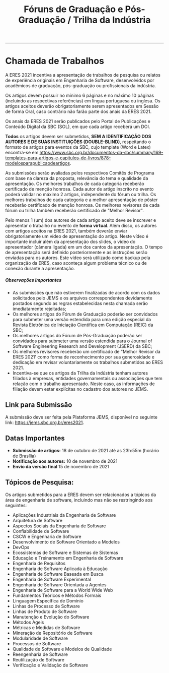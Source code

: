 ﻿---
layout: page-fullwidth
title: "Fóruns de Graduação e Pós-Graduação / Trilha da Indústria"
#meta_title: "Dúvidas? Entre em contato conosco"
subheadline: ""
#teaser: "Entre em contato conosco pelo e-mail #eres2020.uem@gmail.com"
permalink: "/chamada/"
header:
   image_fullwidth: banner_eres2021.png
---
<hr>

<h1>Chamada de Trabalhos</h1>

<p>A ERES 2021 incentiva a apresentação de trabalhos de pesquisa ou relatos de experiência originais em Engenharia de Software, desenvolvidos por acadêmicos de graduação, pós-graduação ou profissionais da indústria. </p>

<p>Os artigos devem possuir no mínimo 6 páginas e no máximo 10 páginas (incluindo as respectivas referências) em língua portuguesa ou inglesa. Os artigos aceitos deverão obrigatoriamente serem apresentados em Sessão de forma Oral, caso contrário não farão parte dos anais da ERES 2021. </p>

<p>Os anais da ERES 2021 serão publicados pelo Portal de Publicações e Conteúdo Digital da SBC (SOL), em que cada artigo receberá um DOI.</p>

<p><strong>Todos</strong> os artigos devem ser submetidos, <strong>SEM A IDENTIFICAÇÃO DOS AUTORES E DE SUAS INSTITUIÇÕES (DOUBLE-BLIND)</strong>, respeitando o formato de artigos para eventos da SBC, cujo template (Word e Latex) encontra-se em <a href="https://www.sbc.org.br/documentos-da-sbc/summary/169-templates-para-artigos-e-capitulos-de-livros/878-modelosparapublicaodeartigos" target="_blank">https://www.sbc.org.br/documentos-da-sbc/summary/169-templates-para-artigos-e-capitulos-de-livros/878-modelosparapublicaodeartigos</a>.

<p>As submissões serão avaliadas pelos respectivos Comitês de Programa com base na clareza da proposta, relevância do tema e qualidade da apresentação.  Os melhores trabalhos de cada categoria receberão certificado de menção honrosa. Cada autor de artigo inscrito no evento poderá validar no máximo 2 artigos, independente do fórum ou trilha. Os melhores trabalhos de cada categoria e a melhor apresentação de pôster receberão certificado de menção honrosa. Os melhores revisores de cada fórum ou trilha também receberão certificado de "Melhor Revisor".</p>

<p>Pelo menos 1 (um) dos autores de cada artigo aceito deve se inscrever e apresentar o trabalho no evento de <strong>forma virtual</strong>. Além disso, os autores com artigos aceitos na ERES 2021, também deverão enviar obrigatoriamente um vídeo de apresentação do artigo. Neste vídeo é importante incluir além da apresentação dos slides, o vídeo do apresentador (câmera ligada) em um dos cantos da apresentação. O tempo de apresentação será definido posteriormente e as instruções serão enviadas para os autores. Este vídeo será utilizado como backup pela organização da ERES, caso aconteça algum problema técnico ou de conexão durante a apresentação.</p>

<h5>Observações Importantes</h5>
<ul>
  <li>As submissões que não estiverem finalizadas de acordo com os dados solicitados pelo JEMS e os arquivos correspondentes devidamente postados segundo as regras estabelecidas nesta chamada serão imediatamente rejeitadas;</li>
  <li>Os melhores artigos do Fórum de Graduação poderão ser convidados para submeter uma versão estendida para uma edição especial da Revista Eletrônica de Iniciação Científica em Computação (REIC) da SBC;</li>
  <li>Os melhores artigos do Fórum de Pós-Graduação poderão ser convidados para submeter uma versão estendida para o Journal of Software Engineering Research and Development (JSERD) da SBC;</li>
  <li>Os melhores revisores receberão um certificado de "Melhor Revisor da ERES 2021' como forma de reconhecimento por sua generosidade e dedicação em revisar voluntariamente os trabalhos submetidos ao ERES 2021.</li>
  <li>Incentiva-se que os artigos da Trilha da Indústria tenham autores filiados à empresas, entidades governamentais ou associações que tem relação com o trabalho apresentado. Neste caso, as informações de filiação devem estar explícitas no cadastro dos autores no JEMS.</li>
</ul>

<h2>Link para Submissão</h2>
<p>A submissão deve ser feita pela Plataforma JEMS, disponível no seguinte link: <a href="https://jems.sbc.org.br/eres2021" target="_blank">https://jems.sbc.org.br/eres2021</a>.</p>

<h2>Datas Importantes</h2>
<ul>
  <li><strong>Submissão de artigos:</strong> 18 de outubro de 2021 até as 23h:55m (horário de Brasília)</li>
  <li><strong>Notificação aos autores:</strong> 10 de novembro de 2021</li>
  <li><strong>Envio da versão final</strong> 15 de novembro de 2021</li>
</ul>
<!-- strike p/ riscar -->

<h2>Tópicos de Pesquisa:</h2>

<p>Os artigos submetidos para a ERES devem ser relacionados a tópicos da área de engenharia de software, incluindo mas não se restringindo aos seguintes:</p>
<ul>
  <li>Aplicações Industriais da Engenharia de Software</li>
  <li>Arquitetura de Software</li>
  <li>Aspectos Sociais da Engenharia de Software</li>
  <li>Confiabilidade de Software</li>
  <li>CSCW e Engenharia de Software</li>
  <li>Desenvolvimento de Software Orientado a Modelos</li>
  <li>DevOps</li>
  <li>Ecossistemas de Software e Sistemas de Sistemas</li>
  <li>Educação e Treinamento em Engenharia de Software</li>
  <li>Engenharia de Requisitos</li>
  <li>Engenharia de Software Aplicada à Educação</li>
  <li>Engenharia de Software Baseada em Busca</li>
  <li>Engenharia de Software Experimental</li>
  <li>Engenharia de Software Orientada a Agentes</li>
  <li>Engenharia de Software para a World Wide Web</li>
  <li>Fundamentos Teóricos e Métodos Formais</li>
  <li>Linguagem Específica de Domínio</li>
  <li>Linhas de Processo de Software</li>
  <li>Linhas de Produto de Software</li>
  <li>Manutenção e Evolução do Software</li>
  <li>Métodos Ágeis</li>
  <li>Métricas e Medidas de Software</li>
  <li>Mineração de Repositório de Software</li>
  <li>Modularidade de Software</li>
  <li>Processos de Software</li>
  <li>Qualidade de Software e Modelos de Qualidade</li>
  <li>Reengenharia de Software</li>
  <li>Reutilização de Software</li>
  <li>Verificação e Validação de Software</li>
</ul>

